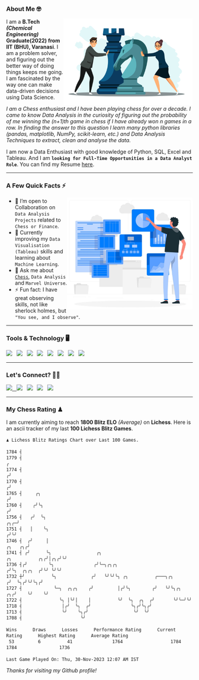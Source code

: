 ### About Me 🤓
<img align="right" alt="Coding" width="350" src="https://github.com/Laxman-Lakhan/Laxman-Lakhan/blob/master/Assets/Chess_Vector.jpg">   

I am a **B.Tech** _**(Chemical Engineering)**_ **Graduate(2022) from IIT (BHU), Varanasi**. I am a problem solver, and figuring out the better way of doing things keeps me going. I am fascinated by the way one can make data-driven decisions using Data Science. 

_I am a Chess enthusiast and I have been playing chess for over a decade. I came to know Data Analysis in the curiosity of figuring out the probability of me winning the (n+1)th game in chess if I have already won n games in a row. In finding the answer to this question I learn many python libraries (pandas, matplotlib, NumPy, scikit-learn, etc.) and Data Analysis Techniques to extract, clean and analyse the data._

I am now a Data Enthusiast with good knowledge of Python, SQL, Excel and Tableau. And I am **`looking for Full-Time Opportunities in a Data Analyst Role`**. You can find my Resume
 [here](https://drive.google.com/file/d/1UIOoogRLj5eGQFQBkuvMmTISZVdl2Ok7/view?usp=sharing).


---

### A Few Quick Facts ⚡️
<img align="right" alt="Coding" width="340" src="https://github.com/Laxman-Lakhan/Laxman-Lakhan/blob/master/Assets/Data_Vector.jpg">   

- 🤝 I’m open to Collaboration on `Data Analysis Projects` related to `Chess or Finance`.
- 📖 Currently improving my `Data Visualisation (Tableau)` skills and learning about `Machine Learning`.
- 💬 Ask me about [`Chess`](https://lichess.org/@/YourKingIsInDanger), `Data Analysis` and `Marvel Universe`.
- ⚡️ Fun fact: I have great observing skills, not like sherlock holmes, but `"You see, and I observe"`.

---
### Tools & Technology 🖥

<img src="https://img.shields.io/badge/Python-white?logo=Python&logoColor=ColorName&style=ShieldStyle" /> &nbsp;
<img src="https://img.shields.io/badge/MySQL-white?logo=MySQL&logoColor=ColorName&style=ShieldStyle" /> &nbsp;
<img src="https://img.shields.io/badge/Tableau-white?logo=Tableau&logoColor=ColorName&style=ShieldStyle" /> &nbsp;
<img src="https://img.shields.io/badge/Excel-white?logo=Microsoft+Excel&logoColor=196F3D&style=ShieldStyle" /> &nbsp;
<img src="https://img.shields.io/badge/Jupyter-white?logo=Jupyter&logoColor=ColorName&style=ShieldStyle" /> &nbsp;
<img src="https://img.shields.io/badge/pandas-white?logo=Pandas&logoColor=000080&style=ShieldStyle" /> &nbsp;
<img src="https://img.shields.io/badge/numpy-white?logo=Numpy&logoColor=85C1E9&style=ShieldStyle" /> &nbsp;
<img src="https://img.shields.io/badge/scikit learn-white?logo=Scikit+Learn&logoColor=ColorName&style=ShieldStyle" /> &nbsp;



---

### Let's Connect? 🫳🏻

<a href="mailto:laxmansingh.lakhan@gmail.com"> <img src="https://img.icons8.com/fluent/48/000000/gmail.png" width="3.5%"/> &nbsp;
[<img src="https://img.icons8.com/color/48/000000/linkedin.png" width="3.5%"/>](https://www.linkedin.com/in/laxman-lakhan/)  &nbsp;
[<img src="https://img.icons8.com/fluent/48/000000/facebook-new.png" width="3.5%"/>](https://www.facebook.com/s.laxmanlakhan/)  &nbsp;
[<img src="https://img.icons8.com/fluent/48/000000/instagram-new.png" width="3.5%"/>](https://www.instagram.com/laxman.lakhan/)  &nbsp;
[<img src="https://img.icons8.com/color/48/000000/twitter.png" width="3.5%"/>](https://twitter.com/laxman__lakhan)  &nbsp;

 ---
  
### My Chess Rating ♟
  
I am currently aiming to reach **1800 Blitz ELO** *(Average)* on **Lichess**. Here is an ascii tracker of my last **100 Lichess Blitz Games**.

  ```
  ♟︎ 𝙻𝚒𝚌𝚑𝚎𝚜𝚜 𝙱𝚕𝚒𝚝𝚣 𝚁𝚊𝚝𝚒𝚗𝚐𝚜 𝙲𝚑𝚊𝚛𝚝 𝚘𝚟𝚎𝚛 𝙻𝚊𝚜𝚝 𝟷00 𝙶𝚊𝚖𝚎𝚜.
  
1784 ┤
1779 ┤                                                                                                  ╭
1774 ┤                                                                                                 ╭╯
1770 ┤                                                                                                ╭╯
1765 ┤     ╭╮                                                                                        ╭╯
1760 ┤    ╭╯╰╮                                                                                      ╭╯
1756 ┤   ╭╯  ╰╮                                                                                 ╭╮╭─╯
1751 ┤   │    ╰╮                                                                               ╭╯╰╯
1746 ┤  ╭╯     │                                                                       ╭╮   ╭╮╭╯
1741 ┤ ╭╯      ╰╮                 ╭╮                                    ╭╮          ╭╮╭╯│╭╮╭╯╰╯
1736 ┤╭╯        ╰╮               ╭╯╰─╮╭╮╭╮                             ╭╯╰╮  ╭╮╭╮  ╭╯╰╯ ╰╯╰╯
1732 ┼╯          ╰╮             ╭╯   ╰╯╰╯╰╮ ╭╮          ╭───╮╭╮       ╭╯  ╰╮╭╯╰╯╰╮╭╯
1727 ┤            ╰─╮  ╭╮╭╮    ╭╯         │╭╯╰╮        ╭╯   ╰╯╰╮╭╮ ╭╮╭╯    ╰╯    ╰╯
1722 ┤              ╰╮ │╰╯│    │          ╰╯  ╰╮  ╭╮  ╭╯       ╰╯╰─╯╰╯
1718 ┤               │╭╯  ╰╮  ╭╯               ╰╮╭╯╰╮╭╯
1713 ┤               ╰╯    ╰╮╭╯                 ╰╯  ╰╯
1708 ┤                      ╰╯ 

Wins      Draws      Losses      Performance Rating      Current Rating      Highest Rating      Average Rating
   53         6          41               1764                  1784                1784                1736     

Last Game Played On: Thu, 30-Nov-2023 12:07 AM IST
  ```
  
  
*Thanks for visiting my Github profile!*

